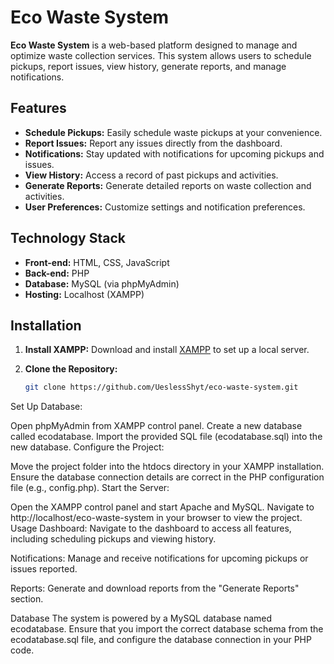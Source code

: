 # Eco Waste System

**Eco Waste System** is a web-based platform designed to manage and optimize waste collection services. This system allows users to schedule pickups, report issues, view history, generate reports, and manage notifications.

## Features

- **Schedule Pickups:** Easily schedule waste pickups at your convenience.
- **Report Issues:** Report any issues directly from the dashboard.
- **Notifications:** Stay updated with notifications for upcoming pickups and issues.
- **View History:** Access a record of past pickups and activities.
- **Generate Reports:** Generate detailed reports on waste collection and activities.
- **User Preferences:** Customize settings and notification preferences.

## Technology Stack

- **Front-end:** HTML, CSS, JavaScript
- **Back-end:** PHP
- **Database:** MySQL (via phpMyAdmin)
- **Hosting:** Localhost (XAMPP)

## Installation

1. **Install XAMPP:**
   Download and install [XAMPP](https://www.apachefriends.org/index.html) to set up a local server.

2. **Clone the Repository:**
   ```bash
   git clone https://github.com/UeslessShyt/eco-waste-system.git
Set Up Database:

Open phpMyAdmin from XAMPP control panel.
Create a new database called ecodatabase.
Import the provided SQL file (ecodatabase.sql) into the new database.
Configure the Project:

Move the project folder into the htdocs directory in your XAMPP installation.
Ensure the database connection details are correct in the PHP configuration file (e.g., config.php).
Start the Server:

Open the XAMPP control panel and start Apache and MySQL.
Navigate to http://localhost/eco-waste-system in your browser to view the project.
Usage
Dashboard: Navigate to the dashboard to access all features, including scheduling pickups and viewing history.

Notifications: Manage and receive notifications for upcoming pickups or issues reported.

Reports: Generate and download reports from the "Generate Reports" section.

Database
The system is powered by a MySQL database named ecodatabase. Ensure that you import the correct database schema from the ecodatabase.sql file, and configure the database connection in your PHP code.
